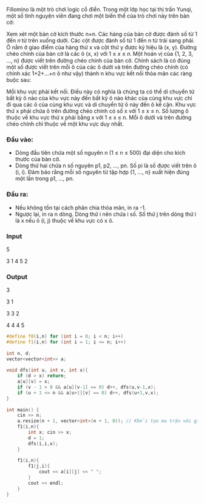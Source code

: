 Fillomino là một trò chơi logic cổ điển. Trong một lớp học tại thị trấn Yunqi, một số tình nguyện viên đang chơi một biến thể của trò chơi này trên bàn cờ:

Xem xét một bàn cờ kích thước n×n. Các hàng của bàn cờ được đánh số từ 1 đến 𝑛 từ trên xuống dưới. Các cột được đánh số từ 1 đến n từ trái sang phải. Ô nằm ở giao điểm của hàng thứ x và cột thứ 
y được ký hiệu là (x, y). Đường chéo chính của bàn cờ là các ô (x, x) với 1 ≤ 𝑥 ≤ 𝑛. 
Một hoán vị của {1, 2, 3, ..., n} được viết trên đường chéo chính của bàn cờ. Chính sách là có đúng một số được viết trên mỗi ô của các ô dưới và trên đường chéo chính (có chính xác 1+2+…+n ô như vậy) thành n khu vực kết nối thỏa mãn các ràng buộc sau:

Mỗi khu vực phải kết nối. Điều này có nghĩa là chúng ta có thể di chuyển từ bất kỳ ô nào của khu vực này đến bất kỳ ô nào khác của cùng khu vực chỉ đi qua các ô của cùng khu vực và di chuyển từ ô này đến ô kế cận.
Khu vực thứ x phải chứa ô trên đường chéo chính có số x với 1 ≤ x ≤ n.
Số lượng ô thuộc về khu vực thứ x phải bằng x với 1 ≤ x ≤ n.
Mỗi ô dưới và trên đường chéo chính chỉ thuộc về một khu vực duy nhất.

### Đầu vào:
- Dòng đầu tiên chứa một số nguyên n (1 ≤ n ≤ 500) đại diện cho kích thước của bàn cờ.
- Dòng thứ hai chứa n số nguyên p1, p2, ..., pn. Số pi là số được viết trên ô (i, i). Đảm bảo rằng mỗi số nguyên từ tập hợp {1, ..., n} xuất hiện đúng một lần trong p1, ..., pn.

### Đầu ra:
- Nếu không tồn tại cách phân chia thỏa mãn, in ra -1.
- Ngược lại, in ra n dòng. Dòng thứ i nên chứa i số. Số thứ j trên dòng thứ i là x nếu ô (i, j) thuộc về khu vực có x ô.

### Input
5

3 1 4 5 2

### Output
3

3 1

3 3 2

4 4 4 5

```cpp
#define f0(i,n) for (int i = 0; i < n; i++)
#define f1(i,n) for (int i = 1; i <= n; i++)
 
int n, d;
vector<vector<int>> a;
 
void dfs(int u, int v, int x){
    if (d > x) return;
    a[u][v] = x;
    if (v - 1 > 0 && a[u][v-1] == 0) d++, dfs(u,v-1,x);
    if (u + 1 <= n && a[u+1][v] == 0) d++, dfs(u+1,v,x);
}
 
int main() {
    cin >> n;
    a.resize(n + 1, vector<int>(n + 1, 0)); // Khởi tạo ma trận với giá trị 0
    f1(i,n){
        int x; cin >> x;
        d = 1;
        dfs(i,i,x);
    }
 
    f1(i,n){
        f1(j,i){
            cout << a[i][j] << " ";
        }
        cout << endl;
    }
}
```
